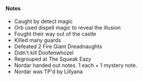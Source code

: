 #### Notes

- Caught by detect magic
- Orb used dispell magic to reveal the illusion
- Fought their way out of the castle
- Killed many guards
- Defeated 2 Fire Giant Dreadnaughts
- Didn't kill Doofenwhozel
- Regrouped at The Squeak Eazy
- Nordar handed out notes. 1 each + 1 mystery note.
- Nordar was TP'd by Lillyana